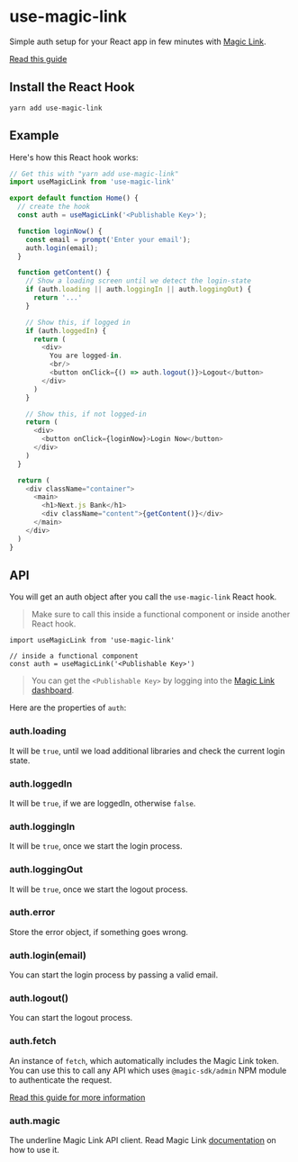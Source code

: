 # use-magic-link

Simple auth setup for your React app in few minutes with [Magic Link](https://magic.link).

[Read this guide](https://arunoda.me/blog/simple-auth-setup-for-your-react-app)

## Install the React Hook

```
yarn add use-magic-link
```

## Example

Here's how this React hook works:

```js
// Get this with "yarn add use-magic-link"
import useMagicLink from 'use-magic-link'

export default function Home() {
  // create the hook
  const auth = useMagicLink('<Publishable Key>');

  function loginNow() {
    const email = prompt('Enter your email');
    auth.login(email);
  }

  function getContent() {
    // Show a loading screen until we detect the login-state
    if (auth.loading || auth.loggingIn || auth.loggingOut) {
      return '...'
    }

    // Show this, if logged in
    if (auth.loggedIn) {
      return (
        <div>
          You are logged-in.
          <br/>
          <button onClick={() => auth.logout()}>Logout</button>
        </div>
      )
    }

    // Show this, if not logged-in
    return (
      <div>
        <button onClick={loginNow}>Login Now</button>
      </div>
    )
  }

  return (
    <div className="container">
      <main>
        <h1>Next.js Bank</h1>
        <div className="content">{getContent()}</div>
      </main>
    </div>
  )
}
```

## API

You will get an auth object after you call the `use-magic-link` React hook. 

> Make sure to call this inside a functional component or inside another React hook.

```
import useMagicLink from 'use-magic-link'

// inside a functional component
const auth = useMagicLink('<Publishable Key>')
```

> You can get the `<Publishable Key>` by logging into the [Magic Link dashboard](https://magic.link/).

Here are the properties of `auth`:

### auth.loading

It will be `true`, until we load additional libraries and check the current login state.

### auth.loggedIn

It will be `true`, if we are loggedIn, otherwise `false`.

### auth.loggingIn

It will be `true`, once we start the login process.

### auth.loggingOut

It will be `true`, once we start the logout process.

### auth.error

Store the error object, if something goes wrong.

### auth.login(email)

You can start the login process by passing a valid email.

### auth.logout()

You can start the logout process.

### auth.fetch

An instance of `fetch`, which automatically includes the Magic Link token. You can use this to call any API which uses `@magic-sdk/admin` NPM module to authenticate the request.

[Read this guide for more information](https://arunoda.me/blog/simple-auth-setup-for-your-react-app)

### auth.magic

The underline Magic Link API client. Read Magic Link [documentation](https://docs.magic.link/) on how to use it.